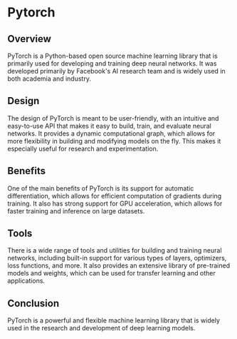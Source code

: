 # Pytorch

## Overview
PyTorch is a Python-based open source machine learning library that is primarily used for developing and training deep neural networks. It was developed primarily by Facebook's AI research team and is widely used in both academia and industry.

## Design
The design of PyTorch is meant to be user-friendly, with an intuitive and easy-to-use API that makes it easy to build, train, and evaluate neural networks. It provides a dynamic computational graph, which allows for more flexibility in building and modifying models on the fly. This makes it especially useful for research and experimentation.

## Benefits
One of the main benefits of PyTorch is its support for automatic differentiation, which allows for efficient computation of gradients during training. It also has strong support for GPU acceleration, which allows for faster training and inference on large datasets.

## Tools
There is a wide range of tools and utilities for building and training neural networks, including built-in support for various types of layers, optimizers, loss functions, and more. It also provides an extensive library of pre-trained models and weights, which can be used for transfer learning and other applications.

## Conclusion
PyTorch is a powerful and flexible machine learning library that is widely used in the research and development of deep learning models.
